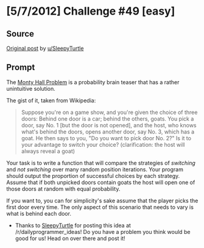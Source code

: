 # [5/7/2012] Challenge #49 [easy]

## Source

[Original post](https://old.reddit.com/r/dailyprogrammer/comments/tb2h0/572012_challenge_49_easy/) by [u/SleepyTurtle](http://www.reddit.com/user/SleepyTurtle)

## Prompt

The [Monty Hall Problem](http://en.wikipedia.org/wiki/Monty_Hall_problem) is a probability brain teaser that has a rather unintuitive solution.

The gist of it, taken from Wikipedia:
>Suppose you're on a game show, and you're given the choice of three doors: Behind one door is a car; behind the others, goats. You pick a door, say No. 1 [but the door is not opened], and the host, who knows what's behind the doors, opens another door, say No. 3, which has a goat. He then says to you, "Do you want to pick door No. 2?" Is it to your advantage to switch your choice?
(clarification: the host will always reveal a goat)

Your task is to write a function that will compare the strategies of *switching* and *not switching* over many random position iterations. Your program should output the proportion of successful choices by each strategy. Assume that if both unpicked doors contain goats the host will open one of those doors at random with equal probability.

If you want to, you can for simplicity's sake assume that the player picks the first door every time. The only aspect of this scenario that needs to vary is what is behind each door.

* Thanks to [SleepyTurtle](http://www.reddit.com/user/SleepyTurtle) for posting this idea at /r/dailyprogrammer_ideas! Do you have a problem you think would be good for us! Head on over there and post it!
